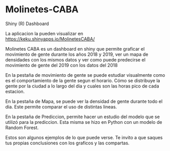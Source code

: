 # Molinetes-CABA
Shiny (R) Dashboard 

La aplicacion la pueden visualizar en https://keku.shinyapps.io/MolinetesCABA/


Molinetes CABA es un dashboard en shiny que permite graficar el movimiento de gente durante los años 2018 y 2019, ver un mapa de densidades con los mismos datos y ver como puede predecirse el movimiento de gente del 2019 con los datos del 2018


En la pestaña de movimiento de gente se puede estudiar visualmente como es el comportamiento de la gente segun el horario. Cómo se distribuye la gente por la ciudad a lo largo del dia y cuales son las horas pico de cada estacion.

En la pestaña de Mapa, se puede ver la densidad de gente durante todo el dia. Este permite comparar el uso de distintas lineas. 

En la pestaña de Prediccion, permite hacer un estudio del modelo que se utilizó para la prediccion. Esta misma se hizo en Python con un modelo de Random Forest.


Estos son algunos ejemplos de lo que puede verse. Te invito a que saques tus propias conclusiones con los graficos y las compartas.
